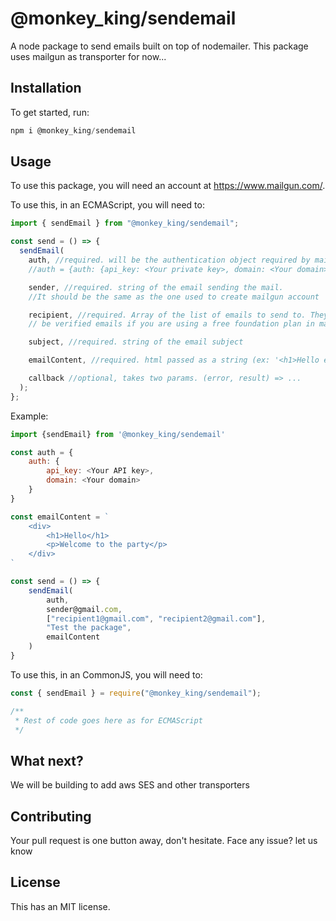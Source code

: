# @monkey_king/sendemail

A node package to send emails built on top of nodemailer.
This package uses mailgun as transporter for now...

## Installation

To get started, run:

```js
npm i @monkey_king/sendemail
```

## Usage

To use this package, you will need an account at https://www.mailgun.com/.

To use this, in an ECMAScript, you will need to:

```js
import { sendEmail } from "@monkey_king/sendemail";

const send = () => {
  sendEmail(
    auth, //required. will be the authentication object required by mailgun
    //auth = {auth: {api_key: <Your private key>, domain: <Your domain>}}

    sender, //required. string of the email sending the mail.
    //It should be the same as the one used to create mailgun account

    recipient, //required. Array of the list of emails to send to. They should
    // be verified emails if you are using a free foundation plan in mailgun

    subject, //required. string of the email subject

    emailContent, //required. html passed as a string (ex: '<h1>Hello everyone</h1>')

    callback //optional, takes two params. (error, result) => ...
  );
};
```

Example:

```js
import {sendEmail} from '@monkey_king/sendemail'

const auth = {
    auth: {
        api_key: <Your API key>,
        domain: <Your domain>
    }
}

const emailContent = `
    <div>
        <h1>Hello</h1>
        <p>Welcome to the party</p>
    </div>
`

const send = () => {
    sendEmail(
        auth,
        sender@gmail.com,
        ["recipient1@gmail.com", "recipient2@gmail.com"],
        "Test the package",
        emailContent
    )
}
```

To use this, in an CommonJS, you will need to:

```js
const { sendEmail } = require("@monkey_king/sendemail");

/**
 * Rest of code goes here as for ECMAScript
 */
```

## What next?

We will be building to add aws SES and other transporters

## Contributing

Your pull request is one button away, don't hesitate. Face any issue? let us know

## License

This has an MIT license.
